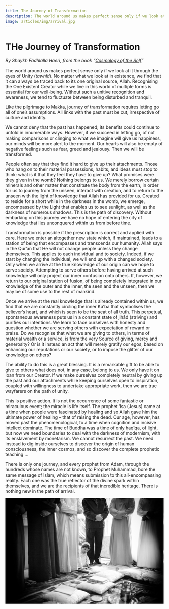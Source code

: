 ```yaml
---
title: The Journey of Transformation
description: The world around us makes perfect sense only if we look at it through the eyes of Unity (tawhīd). No matter what we look at in existence, we find that it can always be traced back to its one original source, Allah.
image: articles/img/arrival.jpg
---
```


# THe Journey of Transformation

_By Shaykh Fadhlalla Haeri, from the book “[Cosmology of the Self](../../books/practices-teachings/cosmology-self)”_

The world around us makes perfect sense only if we look at it through the eyes of Unity (_tawhīd_). No matter what we look at in existence, we find that it can always be traced back to its one original source, Allah. Recognising the One Existent Creator while we live in this world of multiple forms is essential for our well-being. Without such a unitive recognition and awareness, we tend to fluctuate between being disturbed and tranquil.

Like the pilgrimage to Makka, journey of transformation requires letting go all of one’s assumptions. All links with the past must be cut, irrespective of culture and identity.

We cannot deny that the past has happened; its benefits could continue to unfold in innumerable ways. However, if we succeed in letting go, of not making comparisons or clinging to what we imagine will give us happiness, our minds will be more alert to the moment. Our hearts will also be empty of negative feelings such as fear, greed and jealousy. Then we will be transformed.

People often say that they find it hard to give up their attachments. Those who hang on to their material possessions, habits, and ideas must stop to think: what is it that they feel they have to give up? What promises were they given in the womb? Nothing belongs to us. We merely borrow certain minerals and other matter that constitute the body from the earth, in order for us to journey from the unseen, interact with creation, and to return to the unseen with the light of knowledge that Allah has provided for us. Created to reside for a short while in the darkness in the womb, we emerge, encompassed by the Light that enables us to see sunlight, as well as the darkness of numerous shadows. This is the path of discovery. Without embarking on this journey we have no hope of entering the city of knowledge that lies unconquered within us from before time.

Transformation is possible if the prescription is correct and applied with care. Here we enter an altogether new state which, if maintained, leads to a station of being that encompasses and transcends our humanity. Allah says in the Qur’an that He will not change people unless they change themselves. This applies to each individual and to society. Indeed, if we start by changing the individual, we will end up with a changed society. Only when we arrive at the true knowledge of our origin can we hope to serve society. Attempting to serve others before having arrived at such knowledge will only project our inner confusion onto others. If, however, we return to our original station of fusion, of being completely integrated in our knowledge of the outer and the inner, the seen and the unseen, then we may be of some use to the rest of mankind.

Once we arrive at the real knowledge that is already contained within us, we find that we are constantly circling the inner Ka’ba that symbolises the believer’s heart, and which is seen to be the seat of all truth. This perpetual, spontaneous awareness puts us in a constant state of jihād (striving) and purifies our intentions. We learn to face ourselves with honesty and question whether we are serving others with expectation of reward or praise. Do we recognise that what we are giving to others, in terms of material wealth or a service, is from the very Source of giving, mercy and generosity? Or is it instead an act that will merely gratify our egos, based on enhancing our reputations or our society, or to impose the glitter of our knowledge on others?

The ability to do this is a great blessing. It is a remarkable gift to be able to give to others what does not, in any case, belong to us. We only have it on loan from our Creator. If we make ourselves completely neutral by giving up the past and our attachments while keeping ourselves open to inspiration, coupled with willingness to undertake appropriate work, then we are true wayfarers on the path of unity.

This is positive action. It is not the occurrence of some fantastic or miraculous event; the miracle is life itself. The prophet ‘Isa (Jesus) came at a time when people were fascinated by healing and so Allah gave him the ultimate power of healing – that of raising the dead. Our age, however, has moved past the phenomenological, to a time when cognition and incisive intellect dominate. The time of Buddha was a time of only ḥaqīqa, of light, but now we need boundaries to deal with the darkness of modernism, with its enslavement by monetarism. We cannot resurrect the past. We need instead to dig inside ourselves to discover the origin of human consciousness, the inner cosmos, and so discover the complete prophetic teaching …

There is only one journey, and every prophet from Adam, through the hundreds whose names are not known, to Prophet Muhammad, bore the same message of Islām, which means submission to this all-encompassing reality. Each one was the true reflector of the divine spark within themselves, and we are the recipients of that incredible heritage. There is nothing new in the path of arrival.

![Arrival](./img/arrival.jpg)
